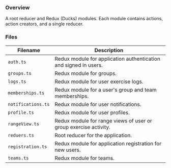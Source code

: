 ### Overview

A root reducer and Redux (Ducks) modules.  Each module contains actions, action creators, and a single reducer.

### Files

| Filename                 | Description                                                                |
|--------------------------|----------------------------------------------------------------------------|
| `auth.ts`                | Redux module for application authentication and signed in users.           |
| `groups.ts`              | Redux module for groups.                                                   |
| `logs.ts`                | Redux module for user exercise logs.                                       |
| `memberships.ts`         | Redux module for a user's group and team memberships.                      |
| `notifications.ts`       | Redux module for user notifications.                                       |
| `profile.ts`             | Redux module for user profiles.                                            |
| `rangeView.ts`           | Redux module for range views of user or group exercise activity.           |
| `reduers.ts`             | Root reducer for the application.                                          |
| `registration.ts`        | Redux module for application registration for new users.                   |
| `teams.ts`               | Redux module for teams.                                                    |
